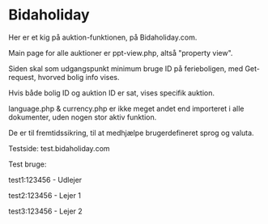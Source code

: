 # Bidaholiday

Her er et kig på auktion-funktionen, på Bidaholiday.com. 

Main page for alle auktioner er ppt-view.php, altså "property view". 

Siden skal som udgangspunkt minimum bruge ID på ferieboligen, med Get-request, hvorved bolig info vises. 

Hvis både bolig ID og auktion ID er sat, vises specifik auktion. 

language.php & currency.php er ikke meget andet end importeret i alle dokumenter, uden nogen stor aktiv funktion.

De er til fremtidssikring, til at medhjælpe brugerdefineret sprog og valuta. 

Testside: test.bidaholiday.com

Test bruge:

test1:123456 - Udlejer

test2:123456 - Lejer 1

test3:123456 - Lejer 2


